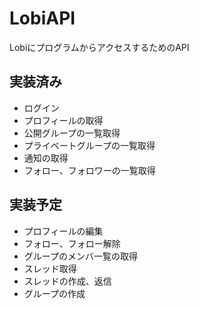 # LobiAPI
LobiにプログラムからアクセスするためのAPI

## 実装済み
- ログイン
- プロフィールの取得
- 公開グループの一覧取得
- プライベートグループの一覧取得
- 通知の取得
- フォロー、フォロワーの一覧取得

## 実装予定
- プロフィールの編集
- フォロー、フォロー解除
- グループのメンバ一覧の取得
- スレッド取得
- スレッドの作成、返信
- グループの作成
